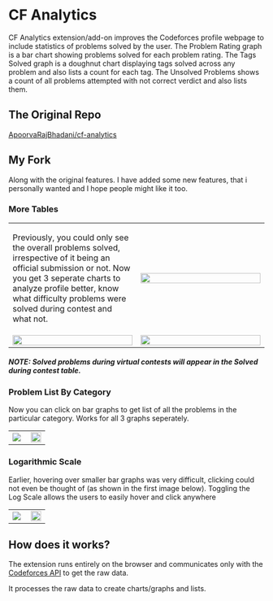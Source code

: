 # CF Analytics
CF Analytics extension/add-on improves the Codeforces profile webpage to include statistics of problems solved by the user. The Problem Rating graph is a bar chart showing problems solved for each problem rating. The Tags Solved graph is a doughnut chart displaying tags solved across any problem and also lists a count for each tag. The Unsolved Problems shows a count of all problems attempted with not correct verdict and also lists them.

## The Original Repo
[ApoorvaRajBhadani/cf-analytics](https://github.com/ApoorvaRajBhadani/cf-analytics)

## My Fork
Along with the original features. I have added some new features, that i personally wanted and I hope people might like it too.
### More Tables
<table>
  <tr>
    <td width="50%">
      <p>
        Previously, you could only see the overall problems solved, irrespective of it being an official submission or not. Now you get 3 seperate charts to analyze profile better, know what difficulty problems were solved during contest and what not. 
      </p>
    </td>
    <td width="50%">
      <img src="https://github.com/Ashrayyy/cf-analytics/assets/101005702/c13a786b-430c-48fe-9755-01bbd9181de3" width="100%" />
    </td>
  </tr>
  <tr>
    <td width="50%">
      <img src="https://github.com/Ashrayyy/cf-analytics/assets/101005702/431e8aa4-0a56-45b5-a692-2eb0e57acf44" width="100%" />
    </td>
    <td width="50%">
      <img src="https://github.com/Ashrayyy/cf-analytics/assets/101005702/302e5826-867e-48f3-b68c-f600c773e1bb" width="100%" />
    </td>
  </tr>
</table>



##### NOTE: Solved problems during virtual contests will appear in the Solved during contest table.




### Problem List By Category

Now you can click on bar graphs to get list of all the problems in the particular category. Works for all 3 graphs seperately.
<table>
  <tr>
    <td width="50%">
      <img src="https://github.com/Ashrayyy/cf-analytics/assets/101005702/b9a08f2b-d8a1-4778-b568-94802fe8e6b7" />
    </td>
    <td width="50%">
      <img src="https://github.com/Ashrayyy/cf-analytics/assets/101005702/4785cdc7-0ca6-4dbe-b703-54aa88d44445" width="100%" />
    </td>
  </tr>
</table>

### Logarithmic Scale 

Earlier, hovering over smaller bar graphs was very difficult, clicking could not even be thought of (as shown in the first image below). Toggling the Log Scale allows the users to easily hover and click anywhere 

<table>
  <tr>
    <td width="50%">
      <img src="https://github.com/Ashrayyy/cf-analytics/assets/101005702/d46bccfa-2d8a-467b-b752-029328e36d05" />
    </td>
    <td width="50%">
      <img src="https://github.com/Ashrayyy/cf-analytics/assets/101005702/0c687f29-e6e9-4d18-a90d-ce60c3e30df4" width="100%" />
    </td>
  </tr>
</table>

## How does it works?
The extension runs entirely on the browser and communicates only with the [Codeforces API](https://codeforces.com/apiHelp) to get the raw data.

It processes the raw data to create charts/graphs and lists.

